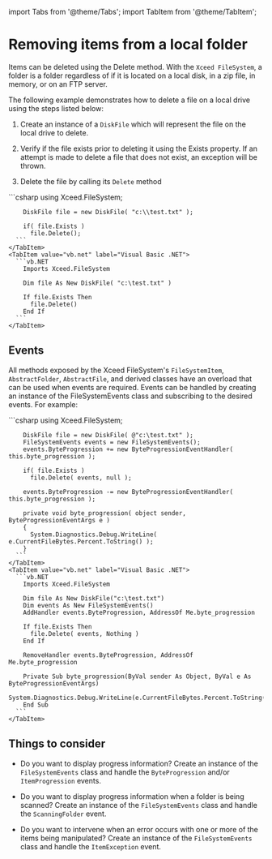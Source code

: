 import Tabs from '@theme/Tabs';
import TabItem from '@theme/TabItem';

# Removing items from a local folder

Items can be deleted using the Delete method. With the `Xceed FileSystem`, a folder is a folder regardless of if it is located on a local disk, in a zip file, in memory, or on an FTP server. 

The following example demonstrates how to delete a file on a local drive using the steps listed below:

1. Create an instance of a `DiskFile` which will represent the file on the local drive to delete. 

2. Verify if the file exists prior to deleting it using the Exists property. If an attempt is made to delete a file that does not exist, an exception will be thrown. 

3. Delete the file by calling its `Delete` method 

<Tabs>
    <TabItem value="csharp" label="C#" default>
      ```csharp
        using Xceed.FileSystem;

        DiskFile file = new DiskFile( "c:\\test.txt" );

        if( file.Exists )
          file.Delete();
      ```
    </TabItem>
    <TabItem value="vb.net" label="Visual Basic .NET">
      ```vb.NET
        Imports Xceed.FileSystem

        Dim file As New DiskFile( "c:\test.txt" )

        If file.Exists Then
          file.Delete()
        End If
      ```
    </TabItem>
</Tabs>

## Events
All methods exposed by the Xceed FileSystem's `FileSystemItem`, `AbstractFolder`, `AbstractFile`, and derived classes have an overload that can be used when events are required. Events can be handled by creating an instance of the FileSystemEvents class and subscribing to the desired events. For example:

<Tabs>
    <TabItem value="csharp" label="C#" default>
      ```csharp
        using Xceed.FileSystem;
 
        DiskFile file = new DiskFile( @"c:\test.txt" );
        FileSystemEvents events = new FileSystemEvents();
        events.ByteProgression += new ByteProgressionEventHandler( this.byte_progression );
        
        if( file.Exists )
          file.Delete( events, null );
        
        events.ByteProgression -= new ByteProgressionEventHandler( this.byte_progression );
        
        private void byte_progression( object sender, ByteProgressionEventArgs e )
        {
          System.Diagnostics.Debug.WriteLine( e.CurrentFileBytes.Percent.ToString() );
        }
      ```
    </TabItem>
    <TabItem value="vb.net" label="Visual Basic .NET">
      ```vb.NET
        Imports Xceed.FileSystem

        Dim file As New DiskFile("c:\test.txt")
        Dim events As New FileSystemEvents()
        AddHandler events.ByteProgression, AddressOf Me.byte_progression

        If file.Exists Then
          file.Delete( events, Nothing )
        End If

        RemoveHandler events.ByteProgression, AddressOf Me.byte_progression

        Private Sub byte_progression(ByVal sender As Object, ByVal e As ByteProgressionEventArgs)
          System.Diagnostics.Debug.WriteLine(e.CurrentFileBytes.Percent.ToString())
        End Sub
      ```
    </TabItem>
</Tabs>

## Things to consider

- Do you want to display progress information? Create an instance of the `FileSystemEvents` class and handle the `ByteProgression` and/or `ItemProgression` events. 

- Do you want to display progress information when a folder is being scanned? Create an instance of the `FileSystemEvents` class and handle the `ScanningFolder` event. 

- Do you want to intervene when an error occurs with one or more of the items being manipulated? Create an instance of the `FileSystemEvents` class and handle the `ItemException` event.
